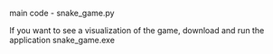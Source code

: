 main code - snake_game.py

If you want to see a visualization of the game, download and run the application snake_game.exe
